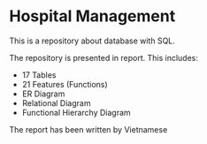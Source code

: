 # Hospital Management

This is a repository about database with SQL.

The repository is presented in report. This includes:

+ 17 Tables
+ 21 Features (Functions)
+ ER Diagram
+ Relational Diagram
+ Functional Hierarchy Diagram

The report has been written by Vietnamese

